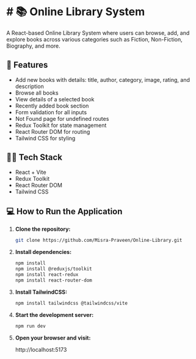 # # 📚 Online Library System

A React-based Online Library System where users can browse, add, and explore books across various categories such as Fiction, Non-Fiction, Biography, and more.

## 🚀 Features

- Add new books with details: title, author, category, image, rating, and description
- Browse all books
- View details of a selected book
- Recently added book section
- Form validation for all inputs
- Not Found page for undefined routes
- Redux Toolkit for state management
- React Router DOM for routing
- Tailwind CSS for styling

## 🧑‍💻 Tech Stack

- React + Vite
- Redux Toolkit
- React Router DOM
- Tailwind CSS

## 💻 How to Run the Application

1. **Clone the repository:**

   ```bash
   git clone https://github.com/Misra-Praveen/Online-Library.git
   ```
2. **Install dependencies:**
    
    ```bash
   npm install
   npm install @reduxjs/toolkit
   npm install react-redux
   npm install react-router-dom

    ```
3. **Install TailwindCSS:**
    
    ```bash
   npm install tailwindcss @tailwindcss/vite
    ```
4. **Start the development server:**
    
    ```bash
   npm run dev
    ```
5. **Open your browser and visit:**
    
   http://localhost:5173

